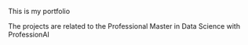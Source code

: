 This is my portfolio

The projects are related to the Professional Master in Data Science with ProfessionAI
